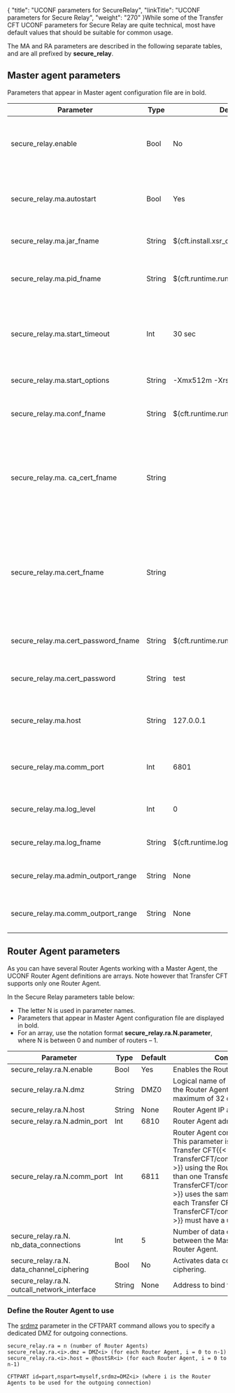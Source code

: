 {
    "title": "UCONF parameters for SecureRelay",
    "linkTitle": "UCONF parameters for Secure Relay",
    "weight": "270"
}While some of the Transfer CFT UCONF parameters for Secure Relay are quite technical, most have default values that should be suitable for common usage.

The MA and RA parameters are described in the following separate tables, and are all prefixed by ****secure\_relay****.

<span id="_Toc362510690"></span>

## Master agent parameters

Parameters that appear in Master agent configuration file are in bold.


| Parameter | Type | Default | Comment |
| --- | --- | --- | --- |
| secure_relay.enable | Bool | No | General flag to access Transfer CFT through Secure Relay if set to Yes. |
| secure_relay.ma.autostart | Bool | Yes | Allows an automatic start of the embedded Secure Relay Master Agent.  |
| secure_relay.ma.jar_fname | String | $(cft.install.xsr_dir)/xsrMaster.jar | Secure Relay Master Agent jar file.  |
| secure_relay.ma.pid_fname | String | $(cft.runtime.run_dir)/xsrMaster.pid | File containing the Secure Relay Master Agent Process ID.  |
| secure_relay.ma.start_timeout | Int | 30 sec | Amount of time, in seconds, in which Secure Relay can start before a timeout.  |
| secure_relay.ma.start_options | String | -Xmx512m -Xrs | Secure Relay Master Agent start options.  |
| secure_relay.ma.conf_fname | String | $(cft.runtime.run_dir)XsrConf.xml | Secure Relay Master Agent configuration file.  |
| secure_relay.ma. ca_cert_fname | String |   | Secure Relay certificate authority.<br/> This is a mandatory field, however certificates are not delivered with Transfer CFT. |
| secure_relay.ma.cert_fname | String |   | Secure Relay Master Agent user certificate.<br/> This is a mandatory field, however certificates are not delivered with Transfer CFT. |
| secure_relay.ma.cert_password_fname | String | $(cft.runtime.run_dir)/XsrPwd.dat | Secure Relay Master Agent certificate password file.  |
| secure_relay.ma.cert_password | String | test | Secure Relay Master Agent certificate password.  |
| secure_relay.ma.host | String | 127.0.0.1 | Secure Relay Master Agent listening IP address or FQDN.  |
| secure_relay.ma.comm_port | Int | 6801 | Secure Relay Master Agent listening communication port.  |
| secure_relay.ma.log_level | Int | 0 | 0=NONE, 1=SHORT, 2=FULL, 3=DEBUG |
| secure_relay.ma.log_fname | String | $(cft.runtime.log_dir)/xsrMaster.log | Secure Relay Master Agent log file.  |
| secure_relay.ma.admin_outport_range | String | None | Secure Relay Master Agent admin outport range.  |
| secure_relay.ma.comm_outport_range | String | None | Secure Relay Master Agent comm outport range.  |


## Router Agent parameters

As you can have several Router Agents working with a Master Agent, the UCONF Router Agent definitions are arrays. Note however that Transfer CFT supports only one Router Agent.

In the Secure Relay parameters table below:

- The letter N is used in parameter names.
- Parameters that appear in Master Agent configuration file are displayed in bold.
- For an array, use the notation format ****secure\_relay.ra.N.parameter****, where N is between 0 and number of routers – 1.


| Parameter | Type | Default | Comment |
| --- | --- | --- | --- |
| secure_relay.ra.N.enable | Bool | Yes | Enables the Router agent.  |
| secure_relay.ra.N.dmz | String | DMZ0 | Logical name of the DMZ where the Router Agent is running, with a maximum of 32 characters.  |
| secure_relay.ra.N.host | String | None | Router Agent IP address or FQDN. |
| secure_relay.ra.N.admin_port | Int | 6810 | Router Agent administration port. |
| secure_relay.ra.N.comm_port | Int | 6811 | Router Agent communication port.<br/> This parameter is specific to each Transfer CFT{{< TransferCFT/componentshortname  >}} using the Router Agent. If more than one Transfer CFT{{< TransferCFT/componentshortname  >}} uses the same Router Agent, each Transfer CFT{{< TransferCFT/componentshortname  >}} must have a unique value. |
| secure_relay.ra.N. nb_data_connections | Int | 5 | Number of data connections between the Master Agent and the Router Agent.  |
| secure_relay.ra.N. data_channel_ciphering | Bool | No | Activates data connections ciphering. |
| secure_relay.ra.N. outcall_network_interface | String | None | Address to bind for outgoing calls. |


### Define the Router Agent to use  

The [srdmz]() parameter in the CFTPART command allows you to specify a dedicated DMZ for outgoing connections.

```
secure_relay.ra = n (number of Router Agents)
secure_relay.ra.<i>.dmz = DMZ<i> (for each Router Agent, i = 0 to n-1)
secure_relay.ra.<i>.host = @hostSR<i> (for each Router Agent, i = 0 to n-1)
 
CFTPART id=part,nspart=myself,srdmz=DMZ<i> (where i is the Router Agents to be used for the outgoing connection)
```
